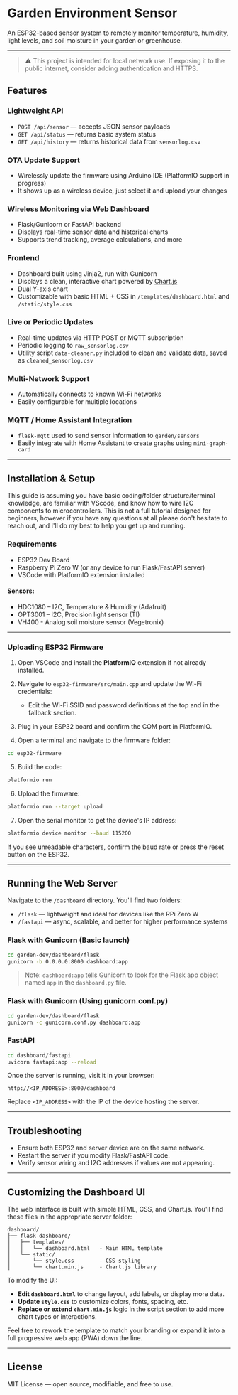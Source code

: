 # Garden Environment Sensor

An ESP32-based sensor system to remotely monitor temperature, humidity, light levels, and soil moisture in your garden or greenhouse.


---
> ⚠️ This project is intended for local network use. If exposing it to the public internet, consider adding authentication and HTTPS.

## Features

### Lightweight API
- `POST /api/sensor` — accepts JSON sensor payloads  
- `GET /api/status` — returns basic system status  
- `GET /api/history` — returns historical data from `sensorlog.csv`

### OTA Update Support
- Wirelessly update the firmware using Arduino IDE (PlatformIO support in progress)
- It shows up as a wireless device, just select it and upload your changes

### Wireless Monitoring via Web Dashboard
- Flask/Gunicorn or FastAPI backend
- Displays real-time sensor data and historical charts
- Supports trend tracking, average calculations, and more

### Frontend
- Dashboard built using Jinja2, run with Gunicorn
- Displays a clean, interactive chart powered by [Chart.js](https://www.chartjs.org/)
- Dual Y-axis chart
- Customizable with basic HTML + CSS in `/templates/dashboard.html` and `/static/style.css`

### Live or Periodic Updates
- Real-time updates via HTTP POST or MQTT subscription
- Periodic logging to `raw_sensorlog.csv`
- Utility script `data-cleaner.py` included to clean and validate data, saved as `cleaned_sensorlog.csv`

### Multi-Network Support
- Automatically connects to known Wi-Fi networks
- Easily configurable for multiple locations

### MQTT / Home Assistant Integration
- `flask-mqtt` used to send sensor information to `garden/sensors`
- Easily integrate with Home Assistant to create graphs using `mini-graph-card`
 

---

## Installation & Setup

This guide is assuming you have basic coding/folder structure/terminal knowledge, are familiar with VScode, and know how to wire I2C components to microcontrollers. This is not a full tutorial designed for beginners, however if you have any questions at all please don't hesitate to reach out, and I'll do my best to help you get up and running.

### Requirements

- ESP32 Dev Board  
- Raspberry Pi Zero W (or any device to run Flask/FastAPI server)  
- VSCode with PlatformIO extension installed  

#### Sensors:
- HDC1080 – I2C, Temperature & Humidity (Adafruit)
- OPT3001 – I2C, Precision light sensor (TI)  
- VH400 - Analog soil moisture sensor (Vegetronix) 

---

### Uploading ESP32 Firmware

1. Open VSCode and install the **PlatformIO** extension if not already installed.
2. Navigate to `esp32-firmware/src/main.cpp` and update the Wi-Fi credentials:
   - Edit the Wi-Fi SSID and password definitions at the top and in the fallback section.

3. Plug in your ESP32 board and confirm the COM port in PlatformIO.

4. Open a terminal and navigate to the firmware folder:

```bash
cd esp32-firmware
```

5. Build the code:

```bash
platformio run
```

6. Upload the firmware:

```bash
platformio run --target upload
```

7. Open the serial monitor to get the device's IP address:

```bash
platformio device monitor --baud 115200
```

If you see unreadable characters, confirm the baud rate or press the reset button on the ESP32.

---

## Running the Web Server

Navigate to the `/dashboard` directory. You'll find two folders:

- `/flask` — lightweight and ideal for devices like the RPi Zero W  
- `/fastapi` — async, scalable, and better for higher performance systems

### Flask with Gunicorn (Basic launch)
```bash
cd garden-dev/dashboard/flask
gunicorn -b 0.0.0.0:8000 dashboard:app
```
 > Note: `dashboard:app` tells Gunicorn to look for the Flask app object named `app` in the `dashboard.py` file.
### Flask with Gunicorn (Using gunicorn.conf.py)
```bash
cd garden-dev/dashboard/flask
gunicorn -c gunicorn.conf.py dashboard:app
```

### FastAPI
```bash
cd dashboard/fastapi
uvicorn fastapi:app --reload
```

Once the server is running, visit it in your browser:

```
http://<IP_ADDRESS>:8000/dashboard
```

Replace `<IP_ADDRESS>` with the IP of the device hosting the server.

---

## Troubleshooting

- Ensure both ESP32 and server device are on the same network.
- Restart the server if you modify Flask/FastAPI code.
- Verify sensor wiring and I2C addresses if values are not appearing.

---

## Customizing the Dashboard UI

The web interface is built with simple HTML, CSS, and Chart.js. You'll find these files in the appropriate server folder:

```
dashboard/
├── flask-dashboard/
│   ├── templates/
│   │   └── dashboard.html   - Main HTML template
│   └── static/
│       └── style.css        - CSS styling
│       └── chart.min.js     - Chart.js library
```

To modify the UI:
- **Edit `dashboard.html`** to change layout, add labels, or display more data.
- **Update `style.css`** to customize colors, fonts, spacing, etc.
- **Replace or extend `chart.min.js`** logic in the script section to add more chart types or interactions.

Feel free to rework the template to match your branding or expand it into a full progressive web app (PWA) down the line.

---

## License

MIT License — open source, modifiable, and free to use.
